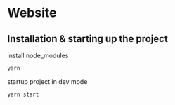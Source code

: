# Website

## Installation & starting up the project

install node_modules

```bash
yarn
```

startup project in dev mode

```bash
yarn start
```
